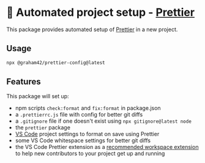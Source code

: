 # :art: Automated project setup - [Prettier][]

This package provides automated setup of [Prettier][] in a new project.

[prettier]: https://prettier.io/

## Usage

```sh
npx @graham42/prettier-config@latest
```

## Features

This package will set up:

- npm scripts `check:format` and `fix:format` in package.json
- a `.prettierrc.js` file with config for better git diffs
- a `.gitignore` file if one doesn't exist using `npx gitignore@latest node`
- the `prettier` package
- [VS Code](https://code.visualstudio.com/) project settings to format on save
  using Prettier
- some VS Code whitespace settings for better git diffs
- the VS Code Prettier extension as a
  [recommended workspace extension](https://code.visualstudio.com/docs/editor/extension-marketplace#_workspace-recommended-extensions)
  to help new contributors to your project get up and running
